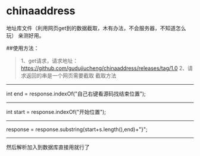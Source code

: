 # chinaaddress
地址库文件（利用网页get到的数据截取，木有办法，不会服务器，不知道怎么玩）
亲测好用。

##使用方法：
>1、get请求，请求地址：https://github.com/gudujiucheng/chinaaddress/releases/tag/1.0
>2、请求返回的串是一个网页需要截取
>截取方法
***
int end = response.indexOf("自己右键看源码找结束位置");
***
int start = response.indexOf("开始位置");
***
response = response.substring(start+s.length(),end)+"}";
***
然后解析加入到数据库直接用就行了
